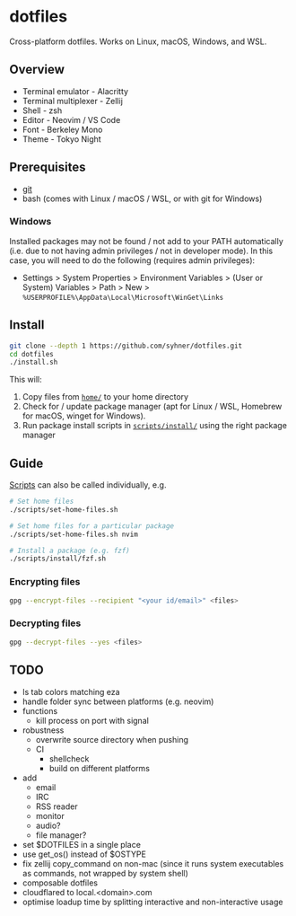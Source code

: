 # dotfiles

Cross-platform dotfiles. Works on Linux, macOS, Windows, and WSL.

## Overview

- Terminal emulator - Alacritty
- Terminal multiplexer - Zellij
- Shell - zsh
- Editor - Neovim / VS Code
- Font - Berkeley Mono
- Theme - Tokyo Night

## Prerequisites

- [git](https://git-scm.com/book/en/v2/Getting-Started-Installing-Git)
- bash (comes with Linux / macOS / WSL, or with git for Windows)

### Windows

Installed packages may not be found / not add to your PATH automatically (i.e. due to not having admin privileges / not in developer mode). In this case, you will need to do the following (requires admin privileges):

- Settings > System Properties > Environment Variables > (User or System) Variables > Path > New > `%USERPROFILE%\AppData\Local\Microsoft\WinGet\Links`

## Install

```sh
git clone --depth 1 https://github.com/syhner/dotfiles.git
cd dotfiles
./install.sh
```

This will:

1. Copy files from [`home/`](home/) to your home directory
2. Check for / update package manager (apt for Linux / WSL, Homebrew for macOS, winget for Windows).
3. Run package install scripts in [`scripts/install/`](scripts/install/) using the right package manager

## Guide

[Scripts](scripts/) can also be called individually, e.g.

```sh
# Set home files
./scripts/set-home-files.sh

# Set home files for a particular package
./scripts/set-home-files.sh nvim

# Install a package (e.g. fzf)
./scripts/install/fzf.sh
```

### Encrypting files

```sh
gpg --encrypt-files --recipient "<your id/email>" <files>
```

### Decrypting files

```sh
gpg --decrypt-files --yes <files>
```

## TODO

- ls tab colors matching eza
- handle folder sync between platforms (e.g. neovim)
- functions
  - kill process on port with signal
- robustness
  - overwrite source directory when pushing
  - CI
    - shellcheck
    - build on different platforms
- add
  - email
  - IRC
  - RSS reader
  - monitor
  - audio?
  - file manager?
- set $DOTFILES in a single place
- use get_os() instead of $OSTYPE
- fix zellij copy_command on non-mac (since it runs system executables as commands, not wrapped by system shell)
- composable dotfiles
- cloudflared to local.\<domain\>.com
- optimise loadup time by splitting interactive and non-interactive usage
